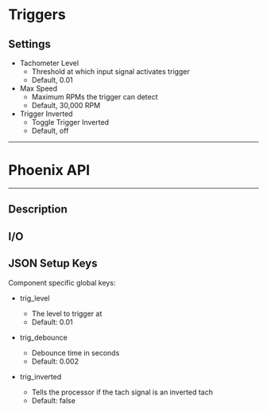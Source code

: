 # Triggers
## Settings
- Tachometer Level
    - Threshold at which input signal activates trigger
    - Default, 0.01
- Max Speed
    - Maximum RPMs the trigger can detect
    - Default, 30,000 RPM
- Trigger Inverted
    - Toggle Trigger Inverted
    - Default, off
___
# Phoenix API
___
## Description

## I/O

## JSON Setup Keys

Component specific global keys:
- trig_level
  - The level to trigger at
  - Default: 0.01

- trig_debounce
  - Debounce time in seconds
  - Default: 0.002

- trig_inverted
  - Tells the processor if the tach signal is an inverted tach
  - Default: false
